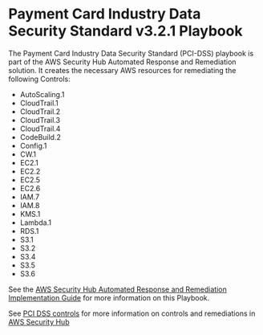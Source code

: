 # Payment Card Industry Data Security Standard v3.2.1 Playbook

The Payment Card Industry Data Security Standard (PCI-DSS) playbook is part of the AWS Security Hub Automated Response and Remediation solution. It creates the necessary AWS resources for remediating the following Controls:

* AutoScaling.1
* CloudTrail.1
* CloudTrail.2
* CloudTrail.3
* CloudTrail.4
* CodeBuild.2
* Config.1
* CW.1
* EC2.1
* EC2.2
* EC2.5
* EC2.6
* IAM.7
* IAM.8
* KMS.1
* Lambda.1
* RDS.1
* S3.1
* S3.2
* S3.4
* S3.5
* S3.6
  
See the [AWS Security Hub Automated Response and Remediation Implementation Guide](https://docs.aws.amazon.com/solutions/latest/automated-security-response-on-aws/welcome.html) for more information on this Playbook.

See [PCI DSS controls](https://docs.aws.amazon.com/securityhub/latest/userguide/securityhub-pci-controls.html) for more information on controls and remediations in [AWS Security Hub](https://aws.amazon.com/security-hub)